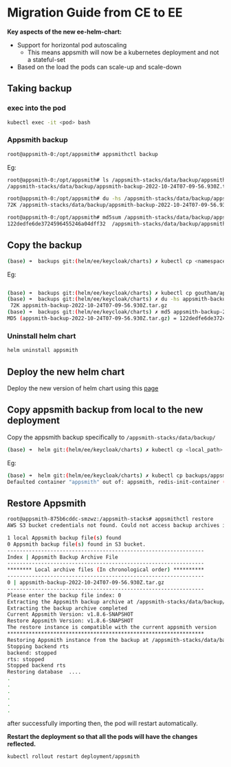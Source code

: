 # Migration Guide from CE to EE

**Key aspects of the new ee-helm-chart:**

- Support for horizontal pod autoscaling
  - This means appsmith will now be a kubernetes deployment and not a stateful-set
- Based on the load the pods can scale-up and scale-down

## Taking backup

### exec into the pod

```bash
kubectl exec -it <pod> bash
```

### Appsmith backup

```bash
root@appsmith-0:/opt/appsmith# appsmithctl backup
```

Eg:

```bash
root@appsmith-0:/opt/appsmith# ls /appsmith-stacks/data/backup/appsmith-backup-2022-10-24T07-09-56.930Z.tar.gz
/appsmith-stacks/data/backup/appsmith-backup-2022-10-24T07-09-56.930Z.tar.gz

root@appsmith-0:/opt/appsmith# du -hs /appsmith-stacks/data/backup/appsmith-backup-2022-10-24T07-09-56.930Z.tar.gz
72K /appsmith-stacks/data/backup/appsmith-backup-2022-10-24T07-09-56.930Z.tar.gz

root@appsmith-0:/opt/appsmith# md5sum /appsmith-stacks/data/backup/appsmith-backup-2022-10-24T07-09-56.930Z.tar.gz
122dedfe6de3724596455246a04dff32  /appsmith-stacks/data/backup/appsmith-backup-2022-10-24T07-09-56.930Z.tar.gz
```

## Copy the backup

```bash
(base) ➜  backups git:(helm/ee/keycloak/charts) ✗ kubectl cp <namespace>/appsmith-0:<backup_path> ./<local_file>.tar.gz

```

Eg:

```bash

(base) ➜  backups git:(helm/ee/keycloak/charts) ✗ kubectl cp goutham/appsmith-0:/appsmith-stacks/data/backup/appsmith-backup-2022-10-24T07-09-56.930Z.tar.gz ./appsmith-backup-2022-10-24T07-09-56.930Z.tar.gz
(base) ➜  backups git:(helm/ee/keycloak/charts) ✗ du -hs appsmith-backup-2022-10-24T07-09-56.930Z.tar.gz
 72K appsmith-backup-2022-10-24T07-09-56.930Z.tar.gz
(base) ➜  backups git:(helm/ee/keycloak/charts) ✗ md5 appsmith-backup-2022-10-24T07-09-56.930Z.tar.gz
MD5 (appsmith-backup-2022-10-24T07-09-56.930Z.tar.gz) = 122dedfe6de3724596455246a04dff32

```

### Uninstall helm chart

```bash
helm uninstall appsmith 
```

## Deploy the new helm chart

Deploy the new version of helm chart using this [page](./setup-ee-helmChart.md)

## Copy appsmith backup from local to the new deployment

Copy the appsmith backup specifically to `/appsmith-stacks/data/backup/`

```bash
(base) ➜  helm git:(helm/ee/keycloak/charts) ✗ kubectl cp <local_path> <namespace>/<pod>:/appsmith-stacks/data/backup/

```

Eg:

```bash
(base) ➜  helm git:(helm/ee/keycloak/charts) ✗ kubectl cp backups/appsmith-backup-2022-10-24T07-09-56.930Z.tar.gz goutham/appsmith-875b6cddc-smzwz:/appsmith-stacks/data/backup/
Defaulted container "appsmith" out of: appsmith, redis-init-container (init), mongo-init-container (init), psql-init-container (init)
```

## Restore Appsmith

```bash
root@appsmith-875b6cddc-smzwz:/appsmith-stacks# appsmithctl restore
AWS S3 bucket credentials not found. Could not access backup archives in the bucket.

1 local Appsmith backup file(s) found
0 Appsmith backup file(s) found in S3 bucket.
----------------------------------------------------------------
Index | Appsmith Backup Archive File
----------------------------------------------------------------
******** Local archive files (In chronological order) **********
----------------------------------------------------------------
0 | appsmith-backup-2022-10-24T07-09-56.930Z.tar.gz
----------------------------------------------------------------
Please enter the backup file index: 0
Extracting the Appsmith backup archive at /appsmith-stacks/data/backup/appsmith-backup-2022-10-24T07-09-56.930Z.tar.gz
Extracting the backup archive completed
Current Appsmith Version: v1.8.6-SNAPSHOT
Restore Appsmith Version: v1.8.6-SNAPSHOT
The restore instance is compatible with the current appsmith version
****************************************************************
Restoring Appsmith instance from the backup at /appsmith-stacks/data/backup/appsmith-backup-2022-10-24T07-09-56.930Z.tar.gz
Stopping backend rts
backend: stopped
rts: stopped
Stopped backend rts
Restoring database  ....
.
.
.
.
.
.
```

after successfully importing then, the pod will restart automatically.

**Restart the deployment so that all the pods will have the changes reflected.**

```bash
kubectl rollout restart deployment/appsmith
```
